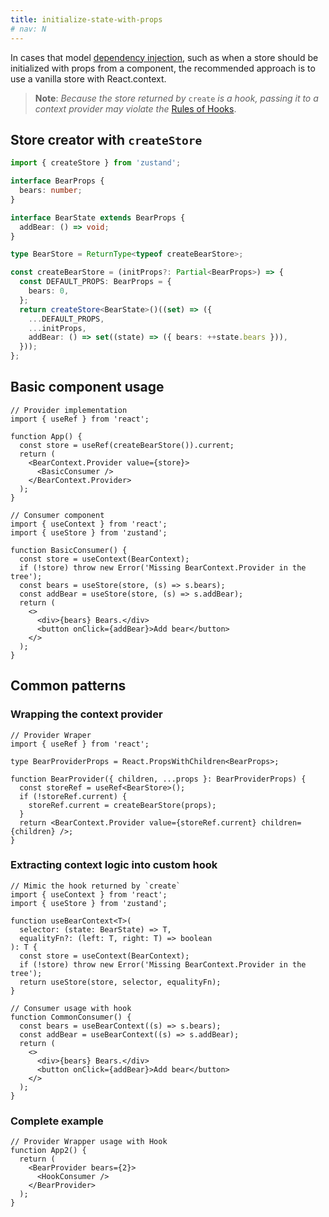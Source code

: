 ```yaml
---
title: initialize-state-with-props
# nav: N
---
```


In cases that model [dependency injection](https://en.wikipedia.org/wiki/Dependency_injection), such as when a store should be initialized with props from a component, the recommended approach is to use a vanilla store with React.context.

> **Note**: *Because the store returned by* `create` *is a hook, passing it to a context provider may violate the* [Rules of Hooks](https://reactjs.org/docs/hooks-rules.html).

## Store creator with `createStore`

```ts
import { createStore } from 'zustand';

interface BearProps {
  bears: number;
}

interface BearState extends BearProps {
  addBear: () => void;
}

type BearStore = ReturnType<typeof createBearStore>;

const createBearStore = (initProps?: Partial<BearProps>) => {
  const DEFAULT_PROPS: BearProps = {
    bears: 0,
  };
  return createStore<BearState>()((set) => ({
    ...DEFAULT_PROPS,
    ...initProps,
    addBear: () => set((state) => ({ bears: ++state.bears })),
  }));
};
```

## Basic component usage

```tsx
// Provider implementation
import { useRef } from 'react';

function App() {
  const store = useRef(createBearStore()).current;
  return (
    <BearContext.Provider value={store}>
      <BasicConsumer />
    </BearContext.Provider>
  );
}
```
```tsx
// Consumer component
import { useContext } from 'react';
import { useStore } from 'zustand';

function BasicConsumer() {
  const store = useContext(BearContext);
  if (!store) throw new Error('Missing BearContext.Provider in the tree');
  const bears = useStore(store, (s) => s.bears);
  const addBear = useStore(store, (s) => s.addBear);
  return (
    <>
      <div>{bears} Bears.</div>
      <button onClick={addBear}>Add bear</button>
    </>
  );
}
```

## Common patterns

### Wrapping the context provider
```tsx
// Provider Wraper
import { useRef } from 'react';

type BearProviderProps = React.PropsWithChildren<BearProps>;

function BearProvider({ children, ...props }: BearProviderProps) {
  const storeRef = useRef<BearStore>();
  if (!storeRef.current) {
    storeRef.current = createBearStore(props);
  }
  return <BearContext.Provider value={storeRef.current} children={children} />;
}
```
### Extracting context logic into custom hook
```tsx
// Mimic the hook returned by `create`
import { useContext } from 'react';
import { useStore } from 'zustand';

function useBearContext<T>(
  selector: (state: BearState) => T,
  equalityFn?: (left: T, right: T) => boolean
): T {
  const store = useContext(BearContext);
  if (!store) throw new Error('Missing BearContext.Provider in the tree');
  return useStore(store, selector, equalityFn);
}
```
```tsx
// Consumer usage with hook
function CommonConsumer() {
  const bears = useBearContext((s) => s.bears);
  const addBear = useBearContext((s) => s.addBear);
  return (
    <>
      <div>{bears} Bears.</div>
      <button onClick={addBear}>Add bear</button>
    </>
  );
}
```
### Complete example
```tsx
// Provider Wrapper usage with Hook
function App2() {
  return (
    <BearProvider bears={2}>
      <HookConsumer />
    </BearProvider>
  );
}
```
